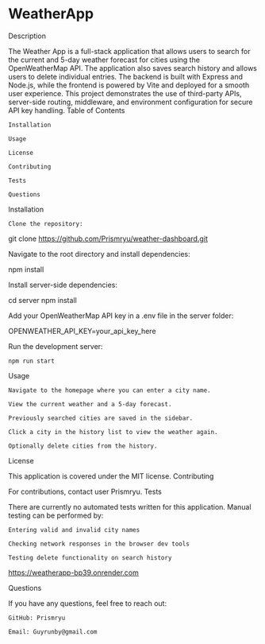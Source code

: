 # WeatherApp

Description

The Weather App is a full-stack application that allows users to search for the current and 5-day weather forecast for cities using the OpenWeatherMap API. The application also saves search history and allows users to delete individual entries. The backend is built with Express and Node.js, while the frontend is powered by Vite and deployed for a smooth user experience. This project demonstrates the use of third-party APIs, server-side routing, middleware, and environment configuration for secure API key handling.
Table of Contents

    Installation

    Usage

    License

    Contributing

    Tests

    Questions

Installation

    Clone the repository:

git clone https://github.com/Prismryu/weather-dashboard.git

Navigate to the root directory and install dependencies:

npm install

Install server-side dependencies:

cd server
npm install

Add your OpenWeatherMap API key in a .env file in the server folder:

OPENWEATHER_API_KEY=your_api_key_here

Run the development server:

    npm run start

Usage

    Navigate to the homepage where you can enter a city name.

    View the current weather and a 5-day forecast.

    Previously searched cities are saved in the sidebar.

    Click a city in the history list to view the weather again.

    Optionally delete cities from the history.

License

This application is covered under the MIT license.
Contributing

For contributions, contact user Prismryu.
Tests

There are currently no automated tests written for this application. Manual testing can be performed by:

    Entering valid and invalid city names

    Checking network responses in the browser dev tools

    Testing delete functionality on search history

https://weatherapp-bp39.onrender.com

Questions

If you have any questions, feel free to reach out:

    GitHub: Prismryu

    Email: Guyrunby@gmail.com
